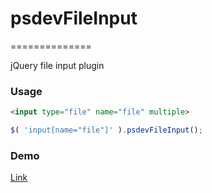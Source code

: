 # psdevFileInput
==============

jQuery file input plugin

### Usage
``` html
<input type="file" name="file" multiple>
```
``` javascript
$( 'input[name="file"]' ).psdevFileInput();
```

### Demo
[Link](http://winns.github.io/psdevFileInput-demo-page/)
